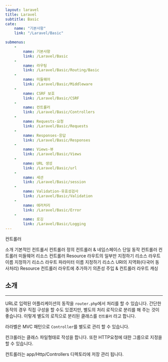 ```yaml
---
layout: laravel
title: Laravel
subtitle: Basic
cate:
    name: "기본사항"
    link: "/Laravel/Basic"

submenus:
    -
        name: 기본사항
        link: /Laravel/Basic
    -
        name: 라우팅
        link: /Laravel/Basic/Routing/Basic
    -
        name: 미들웨어
        link: /Laravel/Basic/Middleware
    -
        name: CSRF 보호
        link: /Laravel/Basic/CSRF
    -
        name: 컨트롤러
        link: /Laravel/Basic/Controllers
    -
        name: Requests-요청
        link: /Laravel/Basic/Requests
    -
        name: Responses-응답
        link: /Laravel/Basic/Responses
    -
        name: Views-뷰
        link: /Laravel/Basic/Views
    -
        name: URL 생성
        link: /Laravel/Basic/url
    -
        name: 세션
        link: /Laravel/Basic/session
    -
        name: Validation-유효성검사
        link: /Laravel/Basic/Validation
    -
        name: 에러처리
        link: /Laravel/Basic/Error
    -
        name: 로깅
        link: /Laravel/Basic/Logging
---
```


컨트롤러

소개
기본적인 컨트롤서
    컨트롤러 정의
    컨트롤러 & 네임스페이스
    단일 동작 컨트롤러
컨트롤러 미들웨어
리소스 컨트롤러
    Resource 라우트의 일부만 지정하기
    리소스 라우트 이름 지정하기
    리소스 라우트 파라미터 이름 지정하기
    리소스 URI의 지역화(다국어 동사처리)
    Resource 컨트롤러 라우트에 추가하기
의존성 주입 & 컨트롤러
라우트 캐싱

## 소개
---

URL로 입력된 어플리케이션의 동작을 `router.php`에서 처리를 할 수 있습니다. 간단한 동작의 경우 직접 구성을 할 수도 있겠지만, 별도의 처리 로직으로 분리를 해 주는 것이 좋습니다.
이렇게 별도의 로직으로 분리된 클래스를 `컨트롤러` 라고 합니다.

라라벨은 MVC 패턴으로 `Controller`를 별도로 관리 할 수 있습니다.

컨크롤러는 클래스 파일형태로 작성을 합니다. 또한 HTTP요청에 대한 그룹으로 지정을 할 수 있습니다.

컨트롤러는 app/Http/Controllers 디렉토리에 저장 관리 됩니다.


